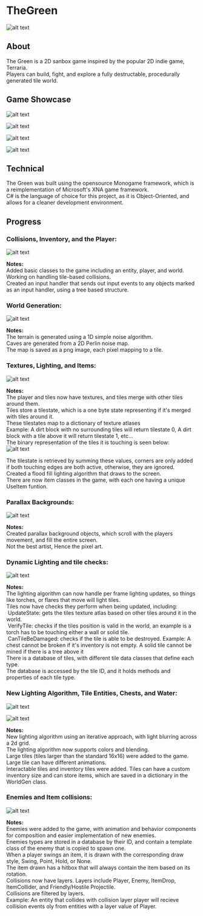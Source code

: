 # TheGreen
![alt text](TheGreen/TheGreenProgressPhotos/Cover.png?raw=true)

## About
The Green is a 2D sanbox game inspired by the popular 2D indie game, Terraria.  
Players can build, fight, and explore a fully destructable, procedurally generated tile world.  

## Game Showcase

![alt text](TheGreen/TheGreenProgressPhotos/GameShowcaseEnemies.gif?raw=true)

![alt text](TheGreen/TheGreenProgressPhotos/GameShowcaseTiles.gif?raw=true)

![alt text](TheGreen/TheGreenProgressPhotos/GameShowcaseChests.gif?raw=true)

![alt text](TheGreen/TheGreenProgressPhotos/GameShowcaseWater.gif?raw=true)

## Technical
The Green was built using the opensource Monogame framework, which is a reimplementation of Microsoft's XNA game framework.  
C# is the language of choice for this project, as it is Object-Oriented, and allows for a cleaner development environment.  

## Progress

### Collisions, Inventory, and the Player:  

![alt text](TheGreen/TheGreenProgressPhotos/CollisionsInventoryPlayer.png?raw=true)

**Notes:**  
Added basic classes to the game including an entity, player, and world.  
Working on handling tile-based collisions.  
Created an input handler that sends out input events to any objects marked as an input handler, using a tree based structure.  


### World Generation:  

![alt text](TheGreen/TheGreenProgressPhotos/WorldGeneration.jpg?raw=true)

**Notes:**  
The terrain is generated using a 1D simple noise algorithm.  
Caves are generated from a 2D Perlin noise map.  
The map is saved as a png image, each pixel mapping to a tile.  

### Textures, Lighting, and Items:  

![alt text](TheGreen/TheGreenProgressPhotos/TexturesLightingItems.png?raw=true)

**Notes:**  
The player and tiles now have textures, and tiles merge with other tiles around them.  
Tiles store a tilestate, which is a one byte state representing if it's merged with tiles around it.  
These tilestates map to a dictionary of texture atlases  
Example: A dirt block with no surrounding tiles will return tilestate 0, A dirt block with a tile above it will return tilestate 1, etc...  
The binary representation of the tiles it is touching is seen below:  
![alt text](TheGreen/TheGreenProgressPhotos/TileStates.png?raw=true)  

The tilestate is retrieved by summing these values, corners are only added if both touching edges are both active, otherwise, they are ignored.  
Created a flood fill lighting algorithm that draws to the screen.  
There are now item classes in the game, with each one having a unique UseItem funtion.  

### Parallax Backgrounds:    

![alt text](TheGreen/TheGreenProgressPhotos/ParallaxBackgrounds.png?raw=true)

**Notes:**  
Created parallax background objects, which scroll with the players movement, and fill the entire screen.  
Not the best artist, Hence the pixel art.  

### Dynamic Lighting and tile checks:  

![alt text](TheGreen/TheGreenProgressPhotos/DynamicLightingTileChecks.png?raw=true)

**Notes:**  
The lighting algorithm can now handle per frame lighting updates, so things like torches, or flares that move will light tiles.  
Tiles now have checks they perform when being updated, including:  
&nbsp;UpdateState: gets the tiles texture atlas based on other tiles around it in the world.  
&nbsp;VerifyTile: checks if the tiles position is valid in the world, an example is a torch has to be touching either a wall or solid tile.  
&nbsp;CanTileBeDamaged: checks if the tile is able to be destroyed. Example: A chest cannot be broken if it's inventory is not empty. A solid tile cannot be mined if there is a tree above it  
There is a database of tiles, with different tile data classes that define each type.  
The database is accessed by the tile ID, and it holds methods and properties of each tile type.  

### New Lighting Algorithm, Tile Entities, Chests, and Water:  

![alt text](TheGreen/TheGreenProgressPhotos/NewLighting.png?raw=true)

![alt text](TheGreen/TheGreenProgressPhotos/TileEntitiesChestsWater.png?raw=true)

**Notes:**  
New lighting algorithm using an iterative approach, with light blurring across a 2d grid.  
The lighting algorithm now supports colors and blending.  
Large tiles (tiles larger than the standard 16x16) were added to the game.  
Large tile can have different animations.  
Interactable tiles and inventory tiles were added. Tiles can have a custom inventory size and can store items, which are saved in a dictionary in the WorldGen class.  

### Enemies and Item collisions:  

![alt text](TheGreen/TheGreenProgressPhotos/EnemiesAndItemCollisions.png?raw=true)

**Notes:**  
Enemies were added to the game, with animation and behavior components for composition and easier implementation of new enemies.  
Enemies types are stored in a database by their ID, and contain a template class of the enemy that is copied to spawn one.  
When a player swings an item, it is drawn with the corresponding draw style, Swing, Point, Hold, or None.  
The item drawn has a hitbox that will always contain the item based on its rotation.  
Collisions now have layers. Layers include Player, Enemy, ItemDrop, ItemCollider, and Friendly/Hostile Projectile.  
Collisions are filtered by layers.  
Example: An entity that collides with collision layer player will recieve collision events oly from entities with a layer value of Player.  
